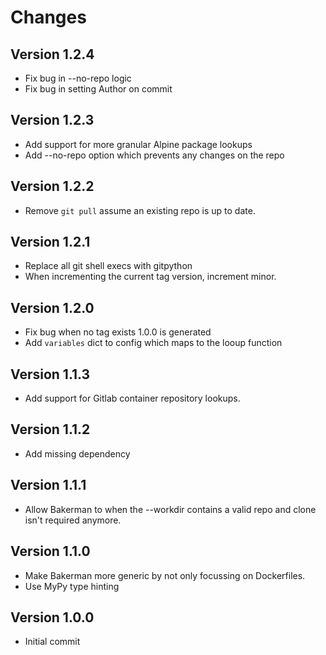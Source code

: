 # Changes

## Version 1.2.4

- Fix bug in --no-repo logic
- Fix bug in setting Author on commit

## Version 1.2.3

- Add support for more granular Alpine package lookups
- Add --no-repo option which prevents any changes on the repo

## Version 1.2.2

- Remove `git pull` assume an existing repo is up to date.

## Version 1.2.1

- Replace all git shell execs with gitpython
- When incrementing the current tag version, increment minor.

## Version 1.2.0

- Fix bug when no tag exists 1.0.0 is generated
- Add `variables` dict to config which maps to the looup function

## Version 1.1.3

- Add support for Gitlab container repository lookups.

## Version 1.1.2

- Add missing dependency

## Version 1.1.1

- Allow Bakerman to when the --workdir contains a valid repo and clone isn't
  required anymore.

## Version 1.1.0

- Make Bakerman more generic by not only focussing on Dockerfiles.
- Use MyPy type hinting

## Version 1.0.0

- Initial commit
